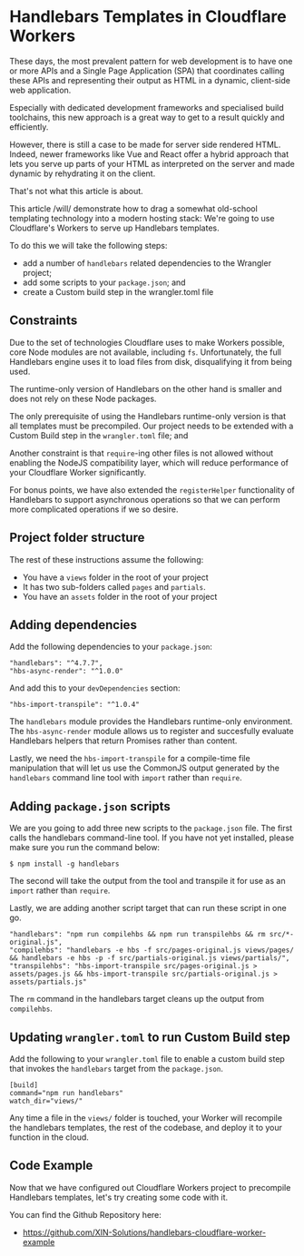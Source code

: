 # Handlebars Templates in Cloudflare Workers


These days, the most prevalent pattern for web development is to have one or more APIs and a Single Page Application (SPA) that coordinates calling these APIs and representing their output as HTML in a dynamic, client-side web application.

Especially with dedicated development frameworks and specialised build toolchains, this new approach is a great way to get to a result quickly and efficiently.

However, there is still a case to be made for server side rendered HTML. Indeed, newer frameworks like Vue and React offer a hybrid approach that lets you serve up parts of your HTML as interpreted on the server and made dynamic by rehydrating it on the client.

That's not what this article is about.

This article /will/ demonstrate how to drag a somewhat old-school templating technology into a modern hosting stack: We're going to use Cloudflare's Workers to serve up Handlebars templates.

To do this we will take the following steps:

* add a number of `handlebars` related dependencies to the Wrangler project;
* add some scripts to your `package.json`; and
* create a Custom build step in the wrangler.toml file


## Constraints

Due to the set of technologies Cloudflare uses to make Workers possible, core Node modules are not available, including `fs`. Unfortunately, the full Handlebars engine uses it to load files from disk, disqualifying it from being used.

The runtime-only version of Handlebars on the other hand is smaller and does not rely on these Node packages.

The only prerequisite of using the Handlebars runtime-only version is that all templates must be precompiled. Our project needs to be extended with a Custom Build step in the `wrangler.toml` file; and


Another constraint is that `require`-ing other files is not allowed without enabling the NodeJS compatibility layer, which will reduce performance of your Cloudflare Worker significantly.

For bonus points, we have also extended the `registerHelper` functionality of Handlebars to support asynchronous operations so that we can perform more complicated operations if we so desire.

## Project folder structure

The rest of these instructions assume the following:

* You have a `views` folder in the root of your project
* It has two sub-folders called `pages` and `partials`.
* You have an `assets` folder in the root of your project

## Adding dependencies

Add the following dependencies to your `package.json`:

    "handlebars": "^4.7.7",
    "hbs-async-render": "^1.0.0"

And add this to your `devDependencies` section:

    "hbs-import-transpile": "^1.0.4"


The `handlebars` module provides the Handlebars runtime-only environment. The `hbs-async-render` module allows us to register and succesfully evaluate Handlebars helpers that return Promises rather than content.

Lastly, we need the `hbs-import-transpile` for a compile-time file manipulation that will let us use the CommonJS output generated by the `handlebars` command line tool with `import` rather than `require`.

## Adding `package.json` scripts

We are you going to add three new scripts to the `package.json` file.
The first calls the handlebars command-line tool. If you have not yet installed, please make sure you run the command below:

	$ npm install -g handlebars

The second will take the output from the tool and transpile it for use as an `import` rather than `require`.

Lastly, we are adding another script target that can run these script in one go.

	"handlebars": "npm run compilehbs && npm run transpilehbs && rm src/*-original.js",
	"compilehbs": "handlebars -e hbs -f src/pages-original.js views/pages/ && handlebars -e hbs -p -f src/partials-original.js views/partials/",
	"transpilehbs": "hbs-import-transpile src/pages-original.js > assets/pages.js && hbs-import-transpile src/partials-original.js > assets/partials.js"

The `rm` command in the handlebars target cleans up the output from `compilehbs`.


## Updating `wrangler.toml` to run Custom Build step

Add the following to your `wrangler.toml` file to enable a custom build step that invokes the `handlebars` target from the `package.json`.

	[build]
	command="npm run handlebars"
	watch_dir="views/"

Any time a file in the `views/` folder is touched, your Worker will recompile the handlebars templates, the rest of the codebase, and deploy it to your function in the cloud.

## Code Example

Now that we have configured out Cloudflare Workers project to precompile Handlebars templates, let's try creating some code with it.

You can find the Github Repository here: 

* https://github.com/XIN-Solutions/handlebars-cloudflare-worker-example

